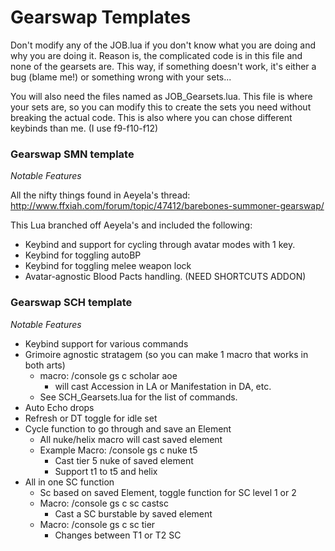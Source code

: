 # Gearswap Templates

Don't modify any of the JOB.lua if you don't know what you are doing and why you are doing it. Reason is, the complicated code is in this file and none of the gearsets are. This way, if something doesn't work, it's either a bug (blame me!) or something wrong with your sets...

You will also need the files named as JOB_Gearsets.lua. This file is where your sets are, so you can modify this to create the sets you need without breaking the actual code. This is also where you can chose different keybinds than me. (I use f9-f10-f12)

### Gearswap SMN template

*Notable Features*

All the nifty things found in Aeyela's thread: http://www.ffxiah.com/forum/topic/47412/barebones-summoner-gearswap/

This Lua branched off Aeyela's and included the following:

* Keybind and support for cycling through avatar modes with 1 key.
* Keybind for toggling autoBP
* Keybind for toggling melee weapon lock
* Avatar-agnostic Blood Pacts handling. (NEED SHORTCUTS ADDON)

### Gearswap SCH template

*Notable Features*

* Keybind support for various commands
* Grimoire agnostic stratagem (so you can make 1 macro that works in both arts)
  - macro: /console gs c scholar aoe
    - will cast Accession in LA or Manifestation in DA, etc.
  - See SCH_Gearsets.lua for the list of commands.
* Auto Echo drops
* Refresh or DT toggle for idle set
* Cycle function to go through and save an Element 
  - All nuke/helix macro will cast saved element
  - Example Macro: /console gs c nuke t5
    - Cast tier 5 nuke of saved element
    - Support t1 to t5 and helix
* All in one SC function 
  - Sc based on saved Element, toggle function for SC level 1 or 2
  - Macro: /console gs c sc castsc
    - Cast a SC burstable by saved element
  - Macro: /console gs c sc tier
    - Changes between T1 or T2 SC

